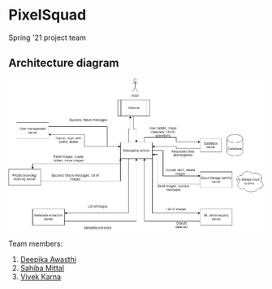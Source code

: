 # PixelSquad
Spring '21 project team

## Architecture diagram
![Architecture](docs/architecture_diagram.jpg)

Team members:

1. [Deepika Awasthi](https://github.com/danagar0312)
2. [Sahiba Mittal](https://github.com/SahibaM)
3. [Vivek Karna](https://github.com/vivekka93)

